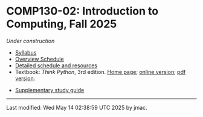 # COMP130-02: Introduction to Computing, Fall 2025

*Under construction*

* [Syllabus](syllabus-5-13-2025.docx)
* [Overview Schedule](comp130-schedule-5-14-2025.xlsx)  <!-- &nbsp;&nbsp;&nbsp;<font color="green">UPDATED on 11/12/2023</font> -->
* [Detailed schedule and resources](resources)
* Textbook: _Think Python_, 3rd edition. [Home page](https://greenteapress.com/wp/think-python-3rd-edition/); [online version](https://allendowney.github.io/ThinkPython/); [pdf version]().
<!-- * [Homework assignments](hw) -->
<!-- * [Labs](labs) -->
<!-- * [How do I get help in this course?](help.md) -->
<!-- * [Exams](exams.md)&nbsp;&nbsp;&nbsp;<font color="green">UPDATED on 12/3/2023</font> -->
* [Supplementary study guide](study-guide/study-guide-5-14-2025.docx) <!-- &nbsp;&nbsp;&nbsp;<font color="green">UPDATED on 11/2/2023</font> -->
<!-- * [Moodle](https://lms.dickinson.edu/course/view.php?id=52046) -->
<!-- * [Python Standard Library](https://docs.python.org/3/library/index.html) reference at python.org -->
<!--   - [string -->
<!--     methods](https://docs.python.org/3/library/stdtypes.html#string-methods), -->
<!--     in the Python Standard Library -->
<!--   - [Turtle graphics](https://docs.python.org/3/library/turtle.html), also in the Python Standard Library -->
<!-- * `graphics.py` module [documentation](https://mcsp.wartburg.edu/zelle/python/graphics/graphics/graphref.html), [code](https://mcsp.wartburg.edu/zelle/python/graphics.py), [author's Python page](https://mcsp.wartburg.edu/zelle/python/) -->
<!-- * [Readings](readings.md) -->
<!-- * [Acknowledgment](acknowledgment.md) -->


----
Last modified: Wed May 14 02:38:59 UTC 2025 by jmac.
